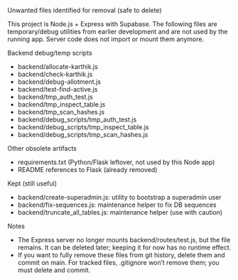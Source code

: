 Unwanted files identified for removal (safe to delete)

This project is Node.js + Express with Supabase. The following files are temporary/debug utilities from earlier development and are not used by the running app. Server code does not import or mount them anymore.

Backend debug/temp scripts
- backend/allocate-karthik.js
- backend/check-karthik.js
- backend/debug-allotment.js
- backend/test-find-active.js
- backend/tmp_auth_test.js
- backend/tmp_inspect_table.js
- backend/tmp_scan_hashes.js
- backend/debug_scripts/tmp_auth_test.js
- backend/debug_scripts/tmp_inspect_table.js
- backend/debug_scripts/tmp_scan_hashes.js

Other obsolete artifacts
- requirements.txt (Python/Flask leftover, not used by this Node app)
- README references to Flask (already removed)

Kept (still useful)
- backend/create-superadmin.js: utility to bootstrap a superadmin user
- backend/fix-sequences.js: maintenance helper to fix DB sequences
- backend/truncate_all_tables.js: maintenance helper (use with caution)

Notes
- The Express server no longer mounts backend/routes/test.js, but the file remains. It can be deleted later; keeping it for now has no runtime effect.
- If you want to fully remove these files from git history, delete them and commit on main. For tracked files, .gitignore won’t remove them; you must delete and commit.
